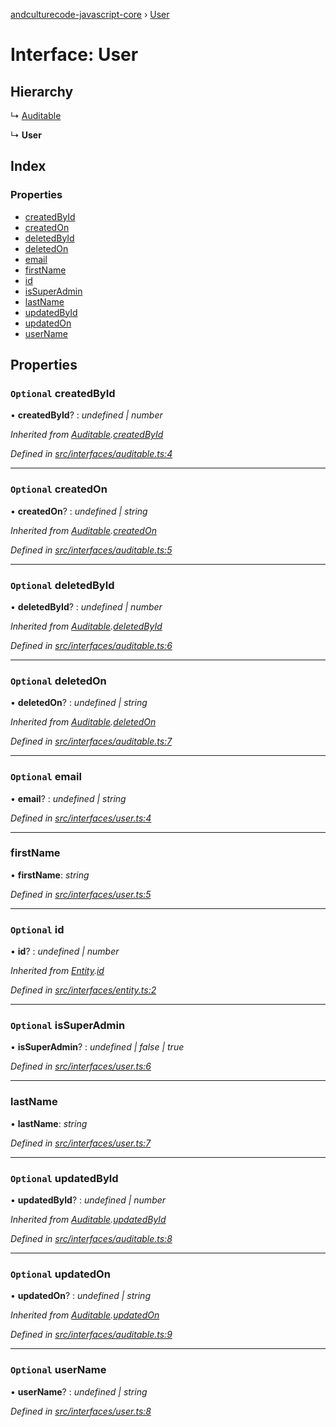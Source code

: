 [andculturecode-javascript-core](../README.md) › [User](user.md)

# Interface: User

## Hierarchy

  ↳ [Auditable](auditable.md)

  ↳ **User**

## Index

### Properties

* [createdById](user.md#optional-createdbyid)
* [createdOn](user.md#optional-createdon)
* [deletedById](user.md#optional-deletedbyid)
* [deletedOn](user.md#optional-deletedon)
* [email](user.md#optional-email)
* [firstName](user.md#firstname)
* [id](user.md#optional-id)
* [isSuperAdmin](user.md#optional-issuperadmin)
* [lastName](user.md#lastname)
* [updatedById](user.md#optional-updatedbyid)
* [updatedOn](user.md#optional-updatedon)
* [userName](user.md#optional-username)

## Properties

### `Optional` createdById

• **createdById**? : *undefined | number*

*Inherited from [Auditable](auditable.md).[createdById](auditable.md#optional-createdbyid)*

*Defined in [src/interfaces/auditable.ts:4](https://github.com/AndcultureCode/AndcultureCode.JavaScript.Core/blob/6f37b27/src/interfaces/auditable.ts#L4)*

___

### `Optional` createdOn

• **createdOn**? : *undefined | string*

*Inherited from [Auditable](auditable.md).[createdOn](auditable.md#optional-createdon)*

*Defined in [src/interfaces/auditable.ts:5](https://github.com/AndcultureCode/AndcultureCode.JavaScript.Core/blob/6f37b27/src/interfaces/auditable.ts#L5)*

___

### `Optional` deletedById

• **deletedById**? : *undefined | number*

*Inherited from [Auditable](auditable.md).[deletedById](auditable.md#optional-deletedbyid)*

*Defined in [src/interfaces/auditable.ts:6](https://github.com/AndcultureCode/AndcultureCode.JavaScript.Core/blob/6f37b27/src/interfaces/auditable.ts#L6)*

___

### `Optional` deletedOn

• **deletedOn**? : *undefined | string*

*Inherited from [Auditable](auditable.md).[deletedOn](auditable.md#optional-deletedon)*

*Defined in [src/interfaces/auditable.ts:7](https://github.com/AndcultureCode/AndcultureCode.JavaScript.Core/blob/6f37b27/src/interfaces/auditable.ts#L7)*

___

### `Optional` email

• **email**? : *undefined | string*

*Defined in [src/interfaces/user.ts:4](https://github.com/AndcultureCode/AndcultureCode.JavaScript.Core/blob/6f37b27/src/interfaces/user.ts#L4)*

___

###  firstName

• **firstName**: *string*

*Defined in [src/interfaces/user.ts:5](https://github.com/AndcultureCode/AndcultureCode.JavaScript.Core/blob/6f37b27/src/interfaces/user.ts#L5)*

___

### `Optional` id

• **id**? : *undefined | number*

*Inherited from [Entity](entity.md).[id](entity.md#optional-id)*

*Defined in [src/interfaces/entity.ts:2](https://github.com/AndcultureCode/AndcultureCode.JavaScript.Core/blob/6f37b27/src/interfaces/entity.ts#L2)*

___

### `Optional` isSuperAdmin

• **isSuperAdmin**? : *undefined | false | true*

*Defined in [src/interfaces/user.ts:6](https://github.com/AndcultureCode/AndcultureCode.JavaScript.Core/blob/6f37b27/src/interfaces/user.ts#L6)*

___

###  lastName

• **lastName**: *string*

*Defined in [src/interfaces/user.ts:7](https://github.com/AndcultureCode/AndcultureCode.JavaScript.Core/blob/6f37b27/src/interfaces/user.ts#L7)*

___

### `Optional` updatedById

• **updatedById**? : *undefined | number*

*Inherited from [Auditable](auditable.md).[updatedById](auditable.md#optional-updatedbyid)*

*Defined in [src/interfaces/auditable.ts:8](https://github.com/AndcultureCode/AndcultureCode.JavaScript.Core/blob/6f37b27/src/interfaces/auditable.ts#L8)*

___

### `Optional` updatedOn

• **updatedOn**? : *undefined | string*

*Inherited from [Auditable](auditable.md).[updatedOn](auditable.md#optional-updatedon)*

*Defined in [src/interfaces/auditable.ts:9](https://github.com/AndcultureCode/AndcultureCode.JavaScript.Core/blob/6f37b27/src/interfaces/auditable.ts#L9)*

___

### `Optional` userName

• **userName**? : *undefined | string*

*Defined in [src/interfaces/user.ts:8](https://github.com/AndcultureCode/AndcultureCode.JavaScript.Core/blob/6f37b27/src/interfaces/user.ts#L8)*
